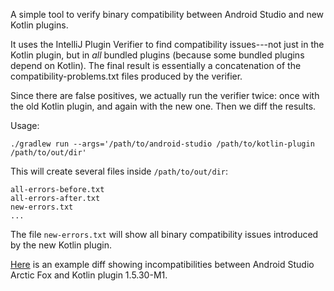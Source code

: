 A simple tool to verify binary compatibility between Android Studio and
new Kotlin plugins.

It uses the IntelliJ Plugin Verifier to find compatibility issues---not
just in the Kotlin plugin, but in *all* bundled plugins
(because some bundled plugins depend on Kotlin). The final
result is essentially a concatenation of the compatibility-problems.txt
files produced by the verifier.

Since there are false positives, we actually run the verifier twice:
once with the old Kotlin plugin, and again with the new one. Then
we diff the results.

Usage:
```
./gradlew run --args='/path/to/android-studio /path/to/kotlin-plugin /path/to/out/dir'
```

This will create several files inside `/path/to/out/dir`:
```
all-errors-before.txt
all-errors-after.txt
new-errors.txt
...
```

The file `new-errors.txt` will show all binary compatibility issues introduced by the new Kotlin plugin.

[Here](https://github.com/gharrma/android-studio-kotlin-verifier/commit/c1ebd0264e77f029758e1cf59d3f3d47f00c4d55)
is an example diff showing incompatibilities between Android Studio Arctic Fox and Kotlin plugin 1.5.30-M1.
